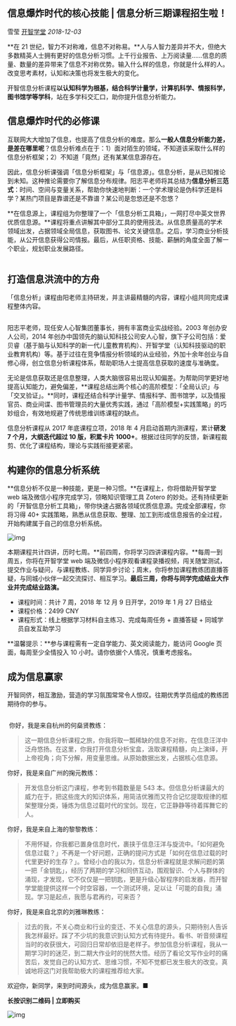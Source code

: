 ## 信息爆炸时代的核心技能 | 信息分析三期课程招生啦！

雪莹 [开智学堂](javascript:void(0);) *2018-12-03*

**在 21 世纪，智力不对称难，信息不对称易。**人与人智力差异并不大，但绝大多数精英人士拥有更好的信息分析习惯。上千行业报告、上万阅读量……信息的质量、数量的差异带来了信息不对称优势。输入什么样的信息，你就是什么样的人。改变思考素材，认知和决策也将发生极大的变化。

开智信息分析课程**以认知科学为根基，结合科学计量学，计算机科学、情报科学，图书馆学等学科**，站在多学科交汇口，助你提升信息分析能力。

## 信息爆炸时代的必修课

互联网大大增加了信息，也提高了信息分析的难度。那么**一般人信息分析能力差，是差在哪里呢**？信息分析难点在于：1）面对陌生的领域，不知道该采取什么样的信息分析框架；2）不知道「竟然」还有某某信息源存在。

因此，信息分析课强调「信息分析框架」与「信息源」。信息分析，是从已知推论到未知。这种推论需要你了解信息分布规律。阳志平老师将其总结为**信息分析三范式**：时间、空间与变量关系，帮助你快速地判断：一个学术理论是伪科学还是科学？某热门项目是靠谱还是不靠谱？某公司是忽悠还是不忽悠？

**在信息源上，课程组为你整理了一个「信息分析工具箱」，一网打尽中英文世界优质信息源。**课程将重点讲解其中部分工具的使用技法。从信息质量高的学术领域出发，占据领域全局信息，获取图书、论文关键信息。之后，学习商业分析技能，从公开信息获得公司情报。最后，从任职资格、技能、薪酬的角度全面了解一个职业，规划职业发展路径。

![img](data:image/gif;base64,iVBORw0KGgoAAAANSUhEUgAAAAEAAAABCAYAAAAfFcSJAAAADUlEQVQImWNgYGBgAAAABQABh6FO1AAAAABJRU5ErkJggg==)

## 打造信息洪流中的方舟

「信息分析」课程由阳老师主持研发，并主讲最精髓的内容，课程小组共同完成课程整体内容。

![img](data:image/gif;base64,iVBORw0KGgoAAAANSUhEUgAAAAEAAAABCAYAAAAfFcSJAAAADUlEQVQImWNgYGBgAAAABQABh6FO1AAAAABJRU5ErkJggg==)

阳志平老师，现任安人心智集团董事长，拥有丰富商业实战经验。2003 年创办安人公司，2014 年创办中国领先的脑认知科技公司安人心智，旗下子公司包括：爱贝睿（基于脑与认知科学的新一代儿童教育机构）、开智学堂（认知科技驱动的职业教育机构）等。基于过往在竞争情报分析领域的从业经验，外加十余年创业与自修心得，创立信息分析课程体系，帮助职场人士提高信息获取的速度与准确度。

无论是信息获取还是信息整理，人类大脑很容易出现认知偏差。为帮助同学更好地提高认知能力，避免偏差，**课程总结出两个核心的高阶模型：「全局认识」与「交叉验证」。**同时，课程还结合科学计量学、情报科学、图书馆学，以及情报官员、商业间谍、图书管理员的大量优秀实践，通过「高阶模型+实践策略」的巧妙组合，有效地规避了传统思维训练课程的缺点。

信息分析课程从 2017 年底课程立项，2018 年 4 月启动首期内测课程，累计**研发 7 个月，大纲迭代超过 10 版，积累卡片 1000+**。根据过往同学的反馈，新课程裁剪、优化了课程结构，理论与实践衔接更紧密。

## 构建你的信息分析系统

**信息分析不仅是一种技能，更是一种习惯。**在课程上，你将借助开智学堂 web 端及微信小程序完成学习，领略知识管理工具 Zotero 的妙处。还有持续更新的「开智信息分析工具箱」，带你快速占据各领域优质信息源。完成全部课程，你将习得 40+ 实践策略，熟悉从信息获取、整理、加工到形成信息报告的全过程，开始构建属于自己的信息分析系统。

![img](https://mmbiz.qpic.cn/mmbiz_png/ice5enJHe2TjtfE5UTwicicWWS1dUhS9kNsHcVoukhz8AU5ec5pEYBLUEDe39dQ672sotz13rjibkgLc1Ogz2nxTvw/)

本期课程共计四讲，历时七周。**前四周，你将学习四讲课程内容。**每周一到周五，你将在开智学堂 web 端及微信小程序观看课程录播视频，闯关随堂测试，提交作业与疑问，与课程教练、同学异步讨论；周末，你将参加课程教练团直播答疑，与同城小伙伴一起交流探讨、相互学习。**最后三周，你将与同学完成结业大作业并完成结业路演。**

- 课程时间：共计 7 周，2018 年 12 月 9 日开学，2019 年 1 月 27 日结业
- 课程价格：2499 CNY
- 课程形式：线上根据学习材料自主练习、完成每周任务 + 直播答疑 + 同城学员自发互助学习

**温馨提示：**参与课程需有一定自学能力、英文阅读能力，能访问 Google 页面，每周至少全情投入 10 小时。请你依据个人情况，慎重考虑报名。

## 成为信息赢家

开智同侪，相互激励，营造的学习氛围常常令人惊叹。往期优秀学员组成的教练团期待你的参与。

![img](data:image/gif;base64,iVBORw0KGgoAAAANSUhEUgAAAAEAAAABCAYAAAAfFcSJAAAADUlEQVQImWNgYGBgAAAABQABh6FO1AAAAABJRU5ErkJggg==)

​    你好，我是来自杭州的何燊贤教练：

> 这一期信息分析课程之旅，你我将取一瓢稀缺的信息不对称，在信息汪洋中泛舟悠扬。在这里，你我打开信息分析宝盒，汲取课程精髓，向上演绎，开上帝视角；向下分解，用变量思维。从原始数据出发，占据核心信息源。

你好，我是来自广州的掬元教练：

> 开发信息分析这门课程，参考到书籍数量是 543 本。但信息分析课最大的威力在于，把这些庞大的知识体系，用简洁优雅而又符合记忆提取规律的框架整理分类，锤炼为信息过载时代的宝剑。现在，它正静静等待着挥舞它的人。

你好，我是来自上海的黎黎教练：

> 不用怀疑，你我都已置身信息时代，裹挟于信息汪洋与旋流中。「如何避免信息过载？」不再是一个好问题，正确的提问方式是「如何在信息过载的时代里更好的生存？」。曾经小白的我以为，信息分析课程就是求解问题的第一把「金钥匙」，经历了两期的学习和同侪互动，围观智识、个人与群体的涌现，才发现，它不仅仅是一把钥匙，更是升级心智程序的启发器，而开智学堂能提供这样一个时空容器，一个测试环境，足以让「可能的自我」涌现。学习是起点，我愿与君再约，可来否？ 

你好，我是来自北京的刘雅琳教练：

> 过去的我，不关心商业和行业的变迁、不关心信息的源头，只期待别人告诉我怎样最好。踩了不少坑的我意识到认知方式有待提升。看书、听音频课程当时的收获很大，可回归日常却依旧是老样子。参加信息分析课程，我从一期学习时的迷茫，到二期大作业时的恍然大悟。经历了看论文写作业时的痛苦后，发觉自己的认知方式、思维习惯，不知不觉都已发生极大的改变。真诚地将这门对我帮助极大的课程推荐给大家。

欢迎你，新同学，来到时间源头，成为信息赢家。■

**长按识别二维码 | 立即购买**

![img](https://mmbiz.qpic.cn/mmbiz_jpg/ice5enJHe2TjdvzTRBiaxUjqZIWfLvxnb8k2TtjBJ5qtiby2tYV0CWkHIOgTZpdhqbyiba3eEL7AbuKzibeCib2hlJ5Q/)
